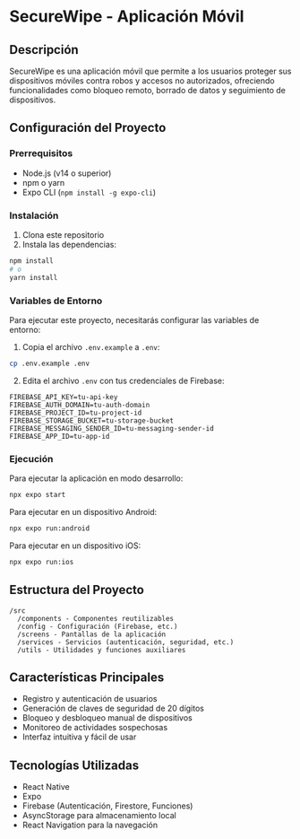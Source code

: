 # SecureWipe - Aplicación Móvil

## Descripción
SecureWipe es una aplicación móvil que permite a los usuarios proteger sus dispositivos móviles contra robos y accesos no autorizados, ofreciendo funcionalidades como bloqueo remoto, borrado de datos y seguimiento de dispositivos.

## Configuración del Proyecto

### Prerrequisitos
- Node.js (v14 o superior)
- npm o yarn
- Expo CLI (`npm install -g expo-cli`)

### Instalación
1. Clona este repositorio
2. Instala las dependencias:
```bash
npm install
# o
yarn install
```

### Variables de Entorno
Para ejecutar este proyecto, necesitarás configurar las variables de entorno:

1. Copia el archivo `.env.example` a `.env`:
```bash
cp .env.example .env
```

2. Edita el archivo `.env` con tus credenciales de Firebase:
```
FIREBASE_API_KEY=tu-api-key
FIREBASE_AUTH_DOMAIN=tu-auth-domain
FIREBASE_PROJECT_ID=tu-project-id
FIREBASE_STORAGE_BUCKET=tu-storage-bucket
FIREBASE_MESSAGING_SENDER_ID=tu-messaging-sender-id
FIREBASE_APP_ID=tu-app-id
```

### Ejecución
Para ejecutar la aplicación en modo desarrollo:
```bash
npx expo start
```

Para ejecutar en un dispositivo Android:
```bash
npx expo run:android
```

Para ejecutar en un dispositivo iOS:
```bash
npx expo run:ios
```

## Estructura del Proyecto
```
/src
  /components - Componentes reutilizables
  /config - Configuración (Firebase, etc.)
  /screens - Pantallas de la aplicación
  /services - Servicios (autenticación, seguridad, etc.)
  /utils - Utilidades y funciones auxiliares
```

## Características Principales
- Registro y autenticación de usuarios
- Generación de claves de seguridad de 20 dígitos
- Bloqueo y desbloqueo manual de dispositivos
- Monitoreo de actividades sospechosas
- Interfaz intuitiva y fácil de usar

## Tecnologías Utilizadas
- React Native
- Expo
- Firebase (Autenticación, Firestore, Funciones)
- AsyncStorage para almacenamiento local
- React Navigation para la navegación
